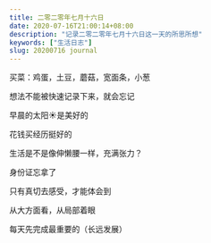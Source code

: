 ```yaml
---
title: 二零二零年七月十六日
date: 2020-07-16T21:00:14+08:00
description: "记录二零二零年七月十六日这一天的所思所想"
keywords: ["生活日志"]
slug: 20200716 journal
---
```


买菜：鸡蛋，土豆，蘑菇，宽面条，小葱

想法不能被快速记录下来，就会忘记

早晨的太阳:sunny:是美好的

花钱买经历挺好的

生活是不是像伸懒腰一样，充满张力？

身份证忘拿了

只有真切去感受，才能体会到

从大方面看，从局部着眼

每天先完成最重要的（长远发展）
